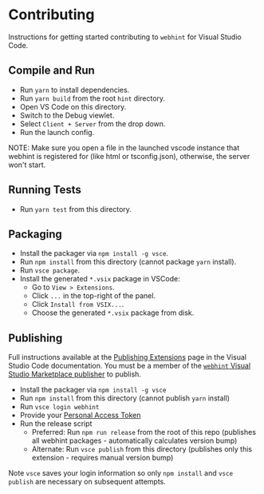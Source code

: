 # Contributing

Instructions for getting started contributing to `webhint`
for Visual Studio Code.

## Compile and Run

* Run `yarn` to install dependencies.
* Run `yarn build` from the root `hint` directory.
* Open VS Code on this directory.
* Switch to the Debug viewlet.
* Select `Client + Server` from the drop down.
* Run the launch config.

NOTE: Make sure you open a file in the launched vscode instance
that webhint is registered for (like html or tsconfig.json), otherwise,
the server won't start.

## Running Tests

* Run `yarn test` from this directory.

## Packaging

* Install the packager via `npm install -g vsce`.
* Run `npm install` from this directory (cannot package `yarn` install).
* Run `vsce package`.
* Install the generated `*.vsix` package in VSCode:
  * Go to `View > Extensions`.
  * Click `...` in the top-right of the panel.
  * Click `Install from VSIX...`.
  * Choose the generated `*.vsix` package from disk.

## Publishing

Full instructions available at the [Publishing Extensions][publishing]
page in the Visual Studio Code documentation. You must be a member of
the [`webhint` Visual Studio Marketplace publisher][webhint pub] to
publish.

* Install the packager via `npm install -g vsce`
* Run `npm install` from this directory (cannot publish `yarn` install)
* Run `vsce login webhint`
* Provide your [Personal Access Token][token]
* Run the release script
  * Preferred: Run `npm run release` from the root of this repo
    (publishes all webhint packages - automatically calculates version bump)
  * Alternate: Run `vsce publish` from this directory
    (publishes only this extension - requires manual version bump)

Note `vsce` saves your login information so only `npm install` and
`vsce publish` are necessary on subsequent attempts.

<!-- Link labels: -->

[publishing]: https://code.visualstudio.com/docs/extensions/publish-extension
[webhint pub]: https://marketplace.visualstudio.com/manage/publishers/webhint
[token]: https://code.visualstudio.com/docs/extensions/publish-extension#_get-a-personal-access-token
